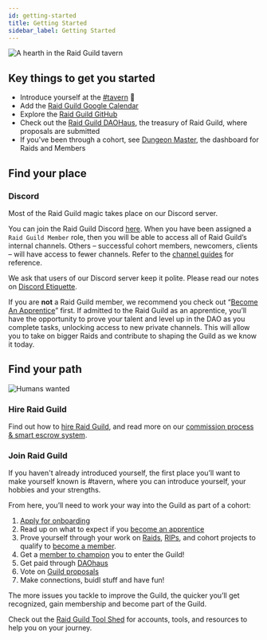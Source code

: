 ```yaml
---
id: getting-started
title: Getting Started
sidebar_label: Getting Started
---
```


![A hearth in the Raid Guild tavern](https://i.imgur.com/6jJBG5X.png)

## Key things to get you started

* Introduce yourself at the <span class="channels">[#tavern](https://discord.com/channels/684227450204323876/685276449846067287)</span> :beer: 
* Add the [Raid Guild Google Calendar](https://calendar.google.com/calendar/u/0?cid=Y18xOGFldHFyaW85MjdvajRzNG1wdmE4MmIwc0Bncm91cC5jYWxlbmRhci5nb29nbGUuY29t) 
* Explore the [Raid Guild GitHub](https://github.com/raid-guild)
* Check out the [Raid Guild DAOHaus](https://admin.daohaus.club/#/molochv3/0x64/0xf02fd4286917270cb94fbc13a0f4e1ed76f7e986), the treasury of Raid Guild, where proposals are submitted
* If you've been through a cohort, see [Dungeon Master](https://dm.raidguild.org/raids), the dashboard for Raids and Members


## Find your place

### Discord

Most of the Raid Guild magic takes place on our Discord server. 

You can join the Raid Guild Discord [here](https://discord.gg/rGFpfQf). When you have been assigned a `Raid Guild Member` role, then you will be able to access all of Raid Guild’s internal channels. Others – successful cohort members, newcomers, clients – will have access to fewer channels. Refer to the [channel guides](../discord/channels) for reference.

We ask that users of our Discord server keep it polite. Please read our notes on [Discord Etiquette](../discord/etiquette). 

If you are **not** a Raid Guild member, we recommend you check out “[Become An Apprentice](../membership/become-an-apprentice)” first. If admitted to the Raid Guild as an apprentice, you’ll have the opportunity to prove your talent and level up in the DAO as you complete tasks, unlocking access to new private channels. This will allow you to take on bigger Raids and contribute to shaping the Guild as we know it today.

## Find your path

![Humans wanted](https://user-images.githubusercontent.com/93854208/172766617-35e85d9e-ceef-418e-bc0c-1a23b90f90ab.png)


### Hire Raid Guild

Find out how to [hire Raid Guild](https://www.raidguild.org/hire), and read more on our [commission process & smart escrow system](../raids/commission-process).  

### Join Raid Guild

If you haven't already introduced yourself, the first place you’ll want to make yourself known is <span class='channels'>#tavern</span>, where you can introduce yourself, your hobbies and your strengths.

From here, you’ll need to work your way into the Guild as part of a cohort:

1. [Apply for onboarding](https://www.raidguild.org/join)
2. Read up on what to expect if you [become an apprentice](../membership/become-an-apprentice) 
3. Prove yourself through your work on [Raids](../raids/join-a-raid), [RIPs](../operations/rips), and cohort projects to qualify to [become a member](../membership/become-a-member). 
4. Get a [member to champion](../membership/champion-a-member) you to enter the Guild!  
5. Get paid through [DAOhaus](../how-to/daohaus-guide)
6. Vote on [Guild proposals](../operations/proposal-types)
7. Make connections, buidl stuff and have fun!

The more issues you tackle to improve the Guild, the quicker you’ll get recognized, gain membership and become part of the Guild.

Check out the [Raid Guild Tool Shed](https://hackmd.io/@raidguild/By3kIcxD5) for accounts, tools, and resources to help you on your journey. 


